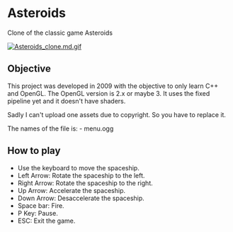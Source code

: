 # Asteroids
Clone of the classic game Asteroids

[![Asteroids_clone.md.gif](https://s1.gifyu.com/images/Asteroids_clone.md.gif)](https://gifyu.com/image/Sw8E6)

Objective
-----------------------------
This project was developed in 2009 with the objective to only learn C++ and OpenGL. The OpenGL version is 2.x or maybe 3. It uses the fixed pipeline yet and it doesn't have shaders.

Sadly I can't upload one assets due to copyright. So you have to replace it. 

The names of the file is:
	- menu.ogg

How to play
-----------------------------
- Use the keyboard to move the spaceship.
- Left Arrow: Rotate the spaceship to the left.
- Right Arrow: Rotate the spaceship to the right.
- Up Arrow: Accelerate the spaceship.
- Down Arrow: Desaccelerate the spaceship.
- Space bar: Fire.
- P Key: Pause.
- ESC: Exit the game.

